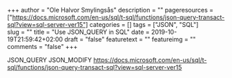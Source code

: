 +++
author = "Ole Halvor Smylingsås"
description = ""
pageresources = ["https://docs.microsoft.com/en-us/sql/t-sql/functions/json-query-transact-sql?view=sql-server-ver15"]
categories = []
tags = ["JSON", "SQL"]     
slug = ""
title = "Use JSON_QUERY in SQL"
date = 2019-10-19T21:59:42+02:00
draft = "false"
featuretext = ""
featureimg = ""
comments = "false"
+++

JSON_QUERY
JSON_MODIFY
https://docs.microsoft.com/en-us/sql/t-sql/functions/json-query-transact-sql?view=sql-server-ver15